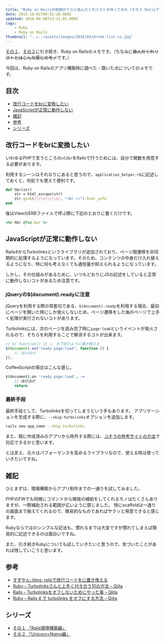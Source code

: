 ```yaml
---
title: "Ruby on Railsの勉強がてらに呑んだくれリストを作ってみた（その３ Railsアプリ構築編）"
date: 2015-10-01T00:55:20.000Z
updated: 2016-04-08T13:21:05.000Z
tags:
    - Ruby
    - Ruby on Rails
thumbnail: "../../assets/images/2016/04/drunk-list-ss.jpg"
---
```


[その１](https://blog.sus-happy.net/ruby-drunk-list/)、[その２](https://blog.sus-happy.net/ruby-drunk-list-2/)に引き続き、Ruby on Railsのメモです。（ちなみに~~呑んだくれリストとはこんな感じのモノ~~です。）

今回は、Ruby on Railsのアプリ構築時に調べた・躓いた点についてのメモです。

## 目次

-   [改行コードをbrに変換したい](#nl2br)
-   [JavaScriptが正常に動作しない](#turbolinks)
-   [雑記](#other)
-   [参考](#reference)
-   [シリーズ](#series)

## <a name="nl2br">改行コードをbrに変換したい</a>

いわゆるPHPで言うところの`nl2br`をRailsで行うためには、自分で関数を用意する必要があります。

利用するシーンはそれなりにあると思うので、`application_helper.rb`に記述しておくと、何処でも使えて便利です。

```ruby
def hbr(str)
    str = html_escape(str)
    str.gsub(/\r\n|\r|\n/, "<br />").html_safe
end
```

後はViewのERBファイルで呼ぶ際に下記のとおりに書くだけです。

```ruby
<%= hbr @foo.bar %>
```

## <a name="turbolinks">JavaScriptが正常に動作しない</a>

Rails4からTurbolinksというライブラリが追加されており、ページ間遷移を非同期的に処理するようになっています。そのため、コンテンツの中身だけ入れ替えるようになり、特に何も考えなくても通信量が抑えられるようになっています。

しかし、その仕組みがあるために、いつもどおりにJSの記述をしていると正常に動作しないコトがあるため注意です。

### jQueryの$(document).readyに注意

jQueryを利用する際の常套句である、`$(document).ready`を利用する場合、最初にページを開いた時にしか発火しないため、ページ遷移をした後のページで上手く処理が実行されないコトがあります。

Turbolinksには、次のページを読み完了時に`page:load`というイベントが発火されるので、そちらを利用することで解消するコトが出来ます。

```javascript
// $( function() {} ); を下記のように書き換える
$(document).on("ready page:load", function () {
    // ほげほげ
});
```

CoffeeScriptの場合はこんな感じ。

```coffee
$(document).on 'ready page:load', ->
    // ほげほげ
    return
```

### 最終手段

最終手段として、Turbolinksを切ってしまうという手もあります。
アプリケーションを生成する際に、`--skip-turbolinks`オプションを追加します。

```bash
rails new app_name --skip-turbolinks
```

また、既に作成済みのアプリから除外する際には、[コチラの参考サイトの方法](http://qiita.com/kazz187/items/12737363d62b9c91993c)で対応できるかと思います。

とは言え、元々はパフォーマンスを高めるライブラリなので、使える時は使っていきたいですね。

## <a name="other">雑記</a>

ひとまずは、環境構築からアプリ制作までの一通りを試してみました。

PHPのFWでも同様にコマンドから開発の補助をしてくれるモノはたくさんありますが、一際補助される範囲が広いように感じました。
特にscaffoldは一通りの画面まで揃えてくれるので、簡易的なものであればサクッと用意できると感じます。

Rubyならではのシンプルな記法も、慣れるまでは大変ですが慣れてしまえば簡易的に記述できるのは面白いですね。

また、引き続きRubyについても試していきたいと思うので、気づいたことがあれば残していこうと思います。

## <a name="reference">参考</a>

-   [すずやん::blog: railsで改行コードをに置き換える](http://suzuyan.blogspot.jp/2013/09/rails.html)
-   [Ruby – Turbolinksさんと上手く付き合う10の方法 – Qiita](http://qiita.com/seri_k/items/164accd9ef8ddb4a942e)
-   [Rails – Turbolinksをオフしないためにやった事 – Qiita](http://qiita.com/saboyutaka/items/bcc0966313c6f7399a6e)
-   [Ruby – Rails 4 で turbolinks をオフにする方法 – Qiita](http://qiita.com/kazz187/items/12737363d62b9c91993c)

## <a name="series">シリーズ</a>

-   [その１ 「Rails環境構築編」](https://blog.sus-happy.net/ruby-drunk-list/)
-   [その２ 「Unicorn+Nginx編」](https://blog.sus-happy.net/ruby-drunk-list-2/)
